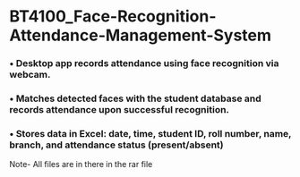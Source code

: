 # BT4100_Face-Recognition-Attendance-Management-System

### • Desktop app records attendance using face recognition via webcam.
### • Matches detected faces with the student database and records attendance upon successful recognition.
### • Stores data in Excel: date, time, student ID, roll number, name, branch, and attendance status (present/absent)

Note- All files are in there in the rar file 
